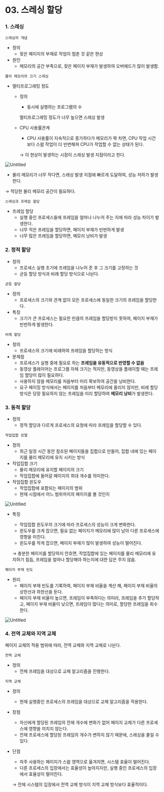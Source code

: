 # 03. 스레싱 할당

### 1. 스레싱

`스레싱의 개념`

- 정의
  - 잦은 페이지의 부재로 작업이 멈춘 것 같은 현상
- 원인
  - 메모리의 공간 부족으로, 잦은 페이지 부재가 발생하여 오버헤드가 많이 발생함.

`물리 메모리의 크기 스레싱`

- 멀티프로그래밍 정도
  
  - 정의
    
    - 동시에 실행하는 프로그램의 수
    
    멀티프로그래밍 정도가 너무 높으면 스레싱 발생
  
  - CPU 사용률관계
    
    - CPU 사용률이 지속적으로 증가하다가 메모리가 꽉 차면, CPU 작업 시간보다 스왑 작업이 더 빈번해져 CPU가 작업할 수 없는 상태가 된다.
    
    → 이 현상이 발생하는 시점이 스레싱 발생 지점이라고 한다.

![Untitled](https://prod-files-secure.s3.us-west-2.amazonaws.com/97b0a30a-7067-4d35-bb63-7f2fabc35aa6/8371c621-966b-455f-99c2-956ae69dbc74/Untitled.png)

- 물리 메모리가 너무 작다면, 스레싱 발생 지점에 빠르게 도달하여, 성능 저하가 발생한다.

→ 적당한 물리 메모리 공간이 필요하다.

`스레싱과 프레임 할당`

- 프레임 할당
  - 실행 중인 프로세스들에 프레임을 얼마나 나누어 주는 지에 따라 성능 차이가 발생한다.
  - 너무 적은 프레임을 할당하면, 페이지 부재가 빈번하게 발생
  - 너무 많은 프레임을 할당하면, 메모리 낭비가 발생

### 2. 정적 할당

- 정의
  - 프로세스 실행 초기에 프레임을 나누어 준 후 그 크기를 고정하는 것
  - 균등 할당 방식과 비례 할당 방식으로 나뉜다.

`균등 할당`

- 정의
  - 프로세스의 크기와 관계 없이 모든 프로세스에 동일한 크기의 프레임을 할당한다.
- 특징
  - 크기가 큰 프로세스는 필요한 만큼의 프레임을 할당받지 못하여, 페이지 부재가 빈번하게 발생한다.

`비례 할당`

- 정의
  - 프로세스의 크기에 비례하여 프레임을 할당하는 방식
- 문제점
  - 프로세스가 실행 중에 필요로 하는 **프레임을 유동적으로 반영할 수 없음**
  - 동영상 플레이어는 프로그램 자체 크기는 적지만, 동영상을 플레이할 때는 프레임 할당이 많이 필요하다.
  - 사용하지 않을 메모리를 처음부터 미리 확보하여 공간을 낭비한다.
  - 요구 페이징 방식에서는 페이지를 처음부터 메모리에 올리지 않지만, 비례 할당 방식은 당장 필요하지 않는 프레임을 미리 할당하여 **메모리 낭비**가 발생한다.

### 3. 동적 할당

- 정의
  - 정적 할당과 다르게 프로세스의 요청에 따라 프레임을 할당할 수 있다.

`작업집합 모델`

- 정의
  - 최근 일정 시간 동안 참조된 페이지들을 집합으로 만들어, 집합 내에 있는 페이지를 물리 메모리에 유지 시키는 방식
- 작업집합 크기
  - 물리 메모리에 유지할 페이지의 크기
  - 작업집합에 들어갈 페이지의 최대 개수를 의미한다.
- 작업집합 윈도우
  - 작업집합에 포함되는 페이지의 범위
  - 현재 시점에서 어느 범위까지의 페이지를 볼 것인지

![Untitled](https://prod-files-secure.s3.us-west-2.amazonaws.com/97b0a30a-7067-4d35-bb63-7f2fabc35aa6/1cbdb3d6-6b50-4d29-a176-70ef7f9a6f4d/Untitled.png)

- 특징
  
  - 작업집합 윈도우의 크기에 따라 프로세스의 성능이 크게 변화한다.
  - 윈도우를 크게 잡으면, 필요 없는 페이지가 메모리에 많이 남아 다른 프로세스에 영향을 미친다.
  - 윈도우를 작게 잡으면, 페이지 부재가 많이 발생하여 성능이 떨어진다.
  
  → 충분한 페이지를 할당하지 안흐면, 작업집합에 있는 페이지를 물리 메모리에 유지하기 힘듬, 프레임을 얼마나 할당해야 하는지에 대한 답은 주지 않음.

`페이지 부재 빈도`

- 원리
  - 페이지 부재 빈도를 기록하여, 페이지 부재 비율을 계산 해, 페이지 부재 비율의 상한선과 하한선을 둔다.
  - 페이지 부재 비율이 높으면, 프레임이 부족하다는 의미라, 프레임을 추가 할당하고, 페이지 부재 비율이 낮으면, 프레임이 많다는 의미로, 할당한 프레임을 회수한다.

![Untitled](https://prod-files-secure.s3.us-west-2.amazonaws.com/97b0a30a-7067-4d35-bb63-7f2fabc35aa6/de691d2d-8599-49bb-af77-32ac17c1597a/Untitled.png)

### 4. 전역 교체와 지역 교체

페이지 교체의 적용 범위에 따라, 전역 교체와 지역 교체로 나뉜다.

`전역 교체`

- 정의
  - 전체 프레임을 대상으로 교체 알고리즘을 진행한다.

`지역 교체`

- 정의
  
  - 현재 실행중인 프로세스의 프레임을 대상으로 교체 알고리즘을 적용한다.

- 장점
  
  - 자신에게 할당된 프레임의 전체 개수에 변화가 없어 페이지 교체가 다른 프로세스에 영향을 끼치지 않는다.
  - 전체 프로세스에 할당된 프레임의 개수가 변하지 않기 때문에, 스레싱을 줄일 수 있다.

- 단점
  
  - 자주 사용하는 페이지가 스왑 영역으로 옮겨지면, 시스템 효율이 떨어진다.
  - 다른 프로세스의 입장에서는 효율성이 높아지지만, 실행 중인 프로세스의 입장에서 효율성이 떨어진다.
  
  → 전체 시스템의 입장에서 전역 교체 방식이 지역 교체 방식보다 효율적이다.
